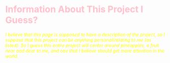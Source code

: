 <head>
  <title>Project 0</title>
  </head>
  
  <style>
    h1 {
      color:pink;
  }
    h6 {
      color:yellow;
  }
  </style>
  
  <body>
  <h1>Information About This Project I Guess?</h1>
  <h6>I believe that this page is supposed to have a description of the project, so I suppose that this project can be anything personal/relating to me (as listed). So I guess this entire project will center around pineapples, a fruit near and dear to me, and one that I believe should get more attention in the world.</h6>
  
  
  

